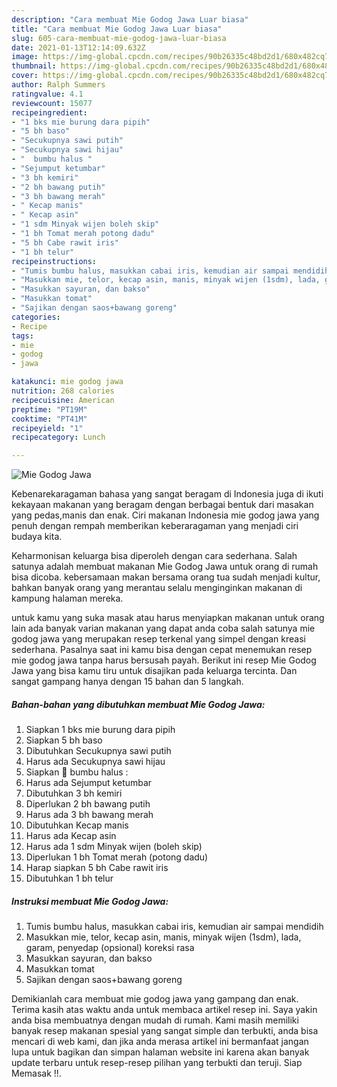 ```yaml
---
description: "Cara membuat Mie Godog Jawa Luar biasa"
title: "Cara membuat Mie Godog Jawa Luar biasa"
slug: 605-cara-membuat-mie-godog-jawa-luar-biasa
date: 2021-01-13T12:14:09.632Z
image: https://img-global.cpcdn.com/recipes/90b26335c48bd2d1/680x482cq70/mie-godog-jawa-foto-resep-utama.jpg
thumbnail: https://img-global.cpcdn.com/recipes/90b26335c48bd2d1/680x482cq70/mie-godog-jawa-foto-resep-utama.jpg
cover: https://img-global.cpcdn.com/recipes/90b26335c48bd2d1/680x482cq70/mie-godog-jawa-foto-resep-utama.jpg
author: Ralph Summers
ratingvalue: 4.1
reviewcount: 15077
recipeingredient:
- "1 bks mie burung dara pipih"
- "5 bh baso"
- "Secukupnya sawi putih"
- "Secukupnya sawi hijau"
- "  bumbu halus "
- "Sejumput ketumbar"
- "3 bh kemiri"
- "2 bh bawang putih"
- "3 bh bawang merah"
- " Kecap manis"
- " Kecap asin"
- "1 sdm Minyak wijen boleh skip"
- "1 bh Tomat merah potong dadu"
- "5 bh Cabe rawit iris"
- "1 bh telur"
recipeinstructions:
- "Tumis bumbu halus, masukkan cabai iris, kemudian air sampai mendidih"
- "Masukkan mie, telor, kecap asin, manis, minyak wijen (1sdm), lada, garam, penyedap (opsional) koreksi rasa"
- "Masukkan sayuran, dan bakso"
- "Masukkan tomat"
- "Sajikan dengan saos+bawang goreng"
categories:
- Recipe
tags:
- mie
- godog
- jawa

katakunci: mie godog jawa 
nutrition: 268 calories
recipecuisine: American
preptime: "PT19M"
cooktime: "PT41M"
recipeyield: "1"
recipecategory: Lunch

---
```



![Mie Godog Jawa](https://img-global.cpcdn.com/recipes/90b26335c48bd2d1/680x482cq70/mie-godog-jawa-foto-resep-utama.jpg)

Kebenarekaragaman bahasa yang sangat beragam di Indonesia juga di ikuti kekayaan makanan yang beragam dengan berbagai bentuk dari masakan yang pedas,manis dan enak. Ciri makanan Indonesia mie godog jawa yang penuh dengan rempah memberikan keberaragaman yang menjadi ciri budaya kita.


Keharmonisan keluarga bisa diperoleh dengan cara sederhana. Salah satunya adalah membuat makanan Mie Godog Jawa untuk orang di rumah bisa dicoba. kebersamaan makan bersama orang tua sudah menjadi kultur, bahkan banyak orang yang merantau selalu menginginkan makanan di kampung halaman mereka.



untuk kamu yang suka masak atau harus menyiapkan makanan untuk orang lain ada banyak varian makanan yang dapat anda coba salah satunya mie godog jawa yang merupakan resep terkenal yang simpel dengan kreasi sederhana. Pasalnya saat ini kamu bisa dengan cepat menemukan resep mie godog jawa tanpa harus bersusah payah.
Berikut ini resep Mie Godog Jawa yang bisa kamu tiru untuk disajikan pada keluarga tercinta. Dan sangat gampang hanya dengan 15 bahan dan 5 langkah.


<!--inarticleads1-->

##### Bahan-bahan yang dibutuhkan membuat Mie Godog Jawa:

1. Siapkan 1 bks mie burung dara pipih
1. Siapkan 5 bh baso
1. Dibutuhkan Secukupnya sawi putih
1. Harus ada Secukupnya sawi hijau
1. Siapkan  💙 bumbu halus :
1. Harus ada Sejumput ketumbar
1. Dibutuhkan 3 bh kemiri
1. Diperlukan 2 bh bawang putih
1. Harus ada 3 bh bawang merah
1. Dibutuhkan  Kecap manis
1. Harus ada  Kecap asin
1. Harus ada 1 sdm Minyak wijen (boleh skip)
1. Diperlukan 1 bh Tomat merah (potong dadu)
1. Harap siapkan 5 bh Cabe rawit iris
1. Dibutuhkan 1 bh telur




<!--inarticleads2-->

##### Instruksi membuat  Mie Godog Jawa:

1. Tumis bumbu halus, masukkan cabai iris, kemudian air sampai mendidih
1. Masukkan mie, telor, kecap asin, manis, minyak wijen (1sdm), lada, garam, penyedap (opsional) koreksi rasa
1. Masukkan sayuran, dan bakso
1. Masukkan tomat
1. Sajikan dengan saos+bawang goreng




Demikianlah cara membuat mie godog jawa yang gampang dan enak. Terima kasih atas waktu anda untuk membaca artikel resep ini. Saya yakin anda bisa membuatnya dengan mudah di rumah. Kami masih memiliki banyak resep makanan spesial yang sangat simple dan terbukti, anda bisa mencari di web kami, dan jika anda merasa artikel ini bermanfaat jangan lupa untuk bagikan dan simpan halaman website ini karena akan banyak update terbaru untuk resep-resep pilihan yang terbukti dan teruji. Siap Memasak !!. 
